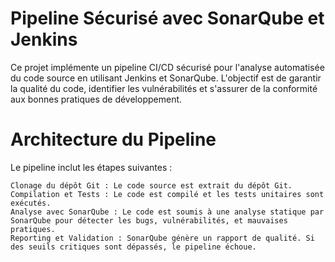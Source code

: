# Pipeline Sécurisé avec SonarQube et Jenkins

Ce projet implémente un pipeline CI/CD sécurisé pour l'analyse automatisée du code source en utilisant Jenkins et SonarQube. L'objectif est de garantir la qualité du code, identifier les vulnérabilités et s'assurer de la conformité aux bonnes pratiques de développement.

# Architecture du Pipeline

Le pipeline inclut les étapes suivantes :

    Clonage du dépôt Git : Le code source est extrait du dépôt Git.
    Compilation et Tests : Le code est compilé et les tests unitaires sont exécutés.
    Analyse avec SonarQube : Le code est soumis à une analyse statique par SonarQube pour détecter les bugs, vulnérabilités, et mauvaises pratiques.
    Reporting et Validation : SonarQube génère un rapport de qualité. Si des seuils critiques sont dépassés, le pipeline échoue.
